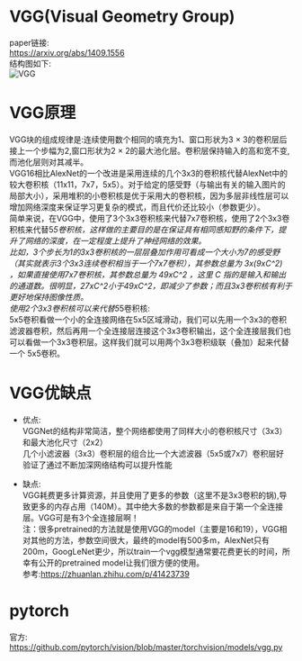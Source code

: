 VGG(Visual Geometry Group)
=======
paper链接:<br>
https://arxiv.org/abs/1409.1556 <br>
结构图如下:<br>
![VGG]() <br>
# VGG原理
VGG块的组成规律是:连续使用数个相同的填充为1、窗口形状为3 × 3的卷积层后接上一个步幅为2,窗口形状为2 × 2的最大池化层。卷积层保持输入的高和宽不变,而池化层则对其减半。<br>
VGG16相比AlexNet的一个改进是采用连续的几个3x3的卷积核代替AlexNet中的较大卷积核（11x11，7x7，5x5）。对于给定的感受野（与输出有关的输入图片的局部大小），采用堆积的小卷积核是优于采用大的卷积核，因为多层非线性层可以增加网络深度来保证学习更复杂的模式，而且代价还比较小（参数更少）。<br>
简单来说，在VGG中，使用了3个3x3卷积核来代替7x7卷积核，使用了2个3x3卷积核来代替5*5卷积核，这样做的主要目的是在保证具有相同感知野的条件下，提升了网络的深度，在一定程度上提升了神经网络的效果。<br>
比如，3个步长为1的3x3卷积核的一层层叠加作用可看成一个大小为7的感受野（其实就表示3个3x3连续卷积相当于一个7x7卷积），其参数总量为 3x(9xC^2) ，如果直接使用7x7卷积核，其参数总量为 49xC^2 ，这里 C 指的是输入和输出的通道数。很明显，27xC^2小于49xC^2，即减少了参数；而且3x3卷积核有利于更好地保持图像性质。<br>
使用2个3x3卷积核可以来代替5*5卷积核:<br>
5x5卷积看做一个小的全连接网络在5x5区域滑动，我们可以先用一个3x3的卷积滤波器卷积，然后再用一个全连接层连接这个3x3卷积输出，这个全连接层我们也可以看做一个3x3卷积层。这样我们就可以用两个3x3卷积级联（叠加）起来代替一个 5x5卷积。<br>
# VGG优缺点
* 优点: <br>
VGGNet的结构非常简洁，整个网络都使用了同样大小的卷积核尺寸（3x3）和最大池化尺寸（2x2）<br>
几个小滤波器（3x3）卷积层的组合比一个大滤波器（5x5或7x7）卷积层好 <br>
验证了通过不断加深网络结构可以提升性能 <br>

* 缺点: <br>
VGG耗费更多计算资源，并且使用了更多的参数（这里不是3x3卷积的锅),导致更多的内存占用（140M）。其中绝大多数的参数都是来自于第一个全连接层。VGG可是有3个全连接层啊！<br>
注：很多pretrained的方法就是使用VGG的model（主要是16和19），VGG相对其他的方法，参数空间很大，最终的model有500多m，AlexNet只有200m，GoogLeNet更少，所以train一个vgg模型通常要花费更长的时间，所幸有公开的pretrained model让我们很方便的使用。<br>
参考:https://zhuanlan.zhihu.com/p/41423739 <br>

# pytorch
官方: https://github.com/pytorch/vision/blob/master/torchvision/models/vgg.py <br>

  
